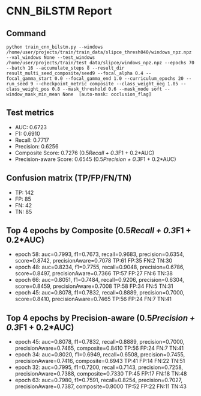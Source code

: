 # CNN_BiLSTM Report

## Command
```
python train_cnn_bilstm.py --windows /home/user/projects/train/train_data/slipce_thresh040/windows_npz.npz --val_windows None --test_windows /home/user/projects/train/test_data/slipce/windows_npz.npz --epochs 70 --batch 16 --accumulate_steps 8 --result_dir result_multi_seed_composite/seed9 --focal_alpha 0.4 --focal_gamma_start 0.0 --focal_gamma_end 1.0 --curriculum_epochs 20 --run_seed 9 --checkpoint_metric composite --class_weight_neg 1.05 --class_weight_pos 0.8 --mask_threshold 0.6 --mask_mode soft --window_mask_min_mean None  [auto-mask: occlusion_flag]
```

## Test metrics
- AUC: 0.6723
- F1: 0.6910
- Recall: 0.7717
- Precision: 0.6256
- Composite Score: 0.7276 (0.5*Recall + 0.3*F1 + 0.2*AUC)
- Precision-aware Score: 0.6545 (0.5*Precision + 0.3*F1 + 0.2*AUC)
## Confusion matrix (TP/FP/FN/TN)
- TP: 142
- FP: 85
- FN: 42
- TN: 85

## Top 4 epochs by Composite (0.5*Recall + 0.3*F1 + 0.2*AUC)
- epoch 58: auc=0.7993, f1=0.7673, recall=0.9683, precision=0.6354, score=0.8742, precisionAware=0.7078  TP:61 FP:35 FN:2 TN:30
- epoch 48: auc=0.8234, f1=0.7755, recall=0.9048, precision=0.6786, score=0.8497, precisionAware=0.7366  TP:57 FP:27 FN:6 TN:38
- epoch 66: auc=0.8051, f1=0.7484, recall=0.9206, precision=0.6304, score=0.8459, precisionAware=0.7008  TP:58 FP:34 FN:5 TN:31
- epoch 45: auc=0.8078, f1=0.7832, recall=0.8889, precision=0.7000, score=0.8410, precisionAware=0.7465  TP:56 FP:24 FN:7 TN:41

## Top 4 epochs by Precision-aware (0.5*Precision + 0.3*F1 + 0.2*AUC)
- epoch 45: auc=0.8078, f1=0.7832, recall=0.8889, precision=0.7000, precisionAware=0.7465, composite=0.8410  TP:56 FP:24 FN:7 TN:41
- epoch 34: auc=0.8020, f1=0.6949, recall=0.6508, precision=0.7455, precisionAware=0.7416, composite=0.6943  TP:41 FP:14 FN:22 TN:51
- epoch 32: auc=0.7995, f1=0.7200, recall=0.7143, precision=0.7258, precisionAware=0.7388, composite=0.7330  TP:45 FP:17 FN:18 TN:48
- epoch 63: auc=0.7980, f1=0.7591, recall=0.8254, precision=0.7027, precisionAware=0.7387, composite=0.8000  TP:52 FP:22 FN:11 TN:43
